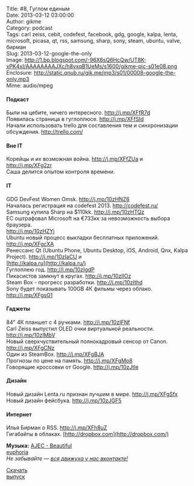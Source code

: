 Title: #8, Гуглом единым  
Date: 2013-03-12 03:00:00  
Author: gikme  
Category: podcast  
Tags: carl zeiss, cebit, codefest, facebook, gdg, google, kalpa, lenta, microsoft, picasa, qt, rss, samsung, sharp, sony, steam, ubuntu, valve, бирман  
Slug: 2013-03-12-google-the-only  
Image: http://1.bp.blogspot.com/-96X6sQ6HcQw/UT8K-xPK4xI/AAAAAAAAJXc/h8vxqB1UeMs/s1600/gikme-pic-s01e08.png  
Enclosure: http://static.qnub.ru/gik.me/mp3/s01/00008-google-the-only.mp3  
Mime: audio/mpeg

#### Подкаст

Были на цебите, ничего интересного. <http://j.mp/XFfR7d>  
Появилась страница в гуглоплюсе. <http://j.mp/XFfSId>  
Начали использовать trello для составления тем и синхронизации  
обсуждения. <http://trello.com/>

#### Вне IT

Корейцы и их возможная война. <http://j.mp/XFfZUa> и  
<http://j.mp/XFg2zr>  
Саша делится опытом контроля времени.

#### IT

GDG DevFest Women Omsk. <http://j.mp/10zHNZ6>  
Началась регистрация на codefest 2013. <http://codefest.ru/>  
Samsung купила Sharp на \$110kk. <http://j.mp/10zHTQz>  
ЕС оштрафовал Microsoft на €733кк за невозможность выбора браузера.  
<http://j.mp/10zHZYj>  
Ubuntu новый процесс выкладки бесплатных приложений.  
<http://j.mp/XFgcXA>  
Ренессанс Qt (Ubuntu Phone, Ubuntu Desktop, iOS, Android, Qnx, Kalpa  
Project). <http://j.mp/10zIaCU> и  
[http://kalpa.ru](http://kalpa.ru/)  
Гуглоплею год. <http://j.mp/10zIgdP>  
Пикасистов замкнут в кругах. <http://j.mp/10zIlOz>  
Steam Box - прогресс разработки. <http://j.mp/10zIthd>  
Sony будет показывать 100GB 4К фильмы через облако.  
<http://j.mp/XFgsG1>

#### Гаджеты

84" 4К планшет с 4 ручками. <http://j.mp/10zIFNf>  
Carl Zeiss выпустил OLED очки виртуальной реальности.  
<http://j.mp/10zIMbV>  
Новый сверхчуствительный полнокадровый сенсор от Canon.  
<http://j.mp/XFgCNz>  
Один из SteamBox. <http://j.mp/XFgBJA>  
Прогнозы по цене на память. <http://j.mp/XFgMo8>  
Говорящие кроссовки от Google. <http://j.mp/10zJtle>

#### Дизайн

Новый дизайн Lenta.ru признан лучшим в мире. <http://j.mp/XFgSfx>  
Новый дизайн фейсбука. <http://j.mp/10zJGF5>

#### Интернет

Илья Бирман о RSS. <http://j.mp/XFh8uZ>  
Гигабайты в облаках. [http://dropbox.com](http://dropbox.com/)

**Музыка:** [AJEC - Beautiful  
euphoria](http://promodj.com/amurstar/tracks/3834716/AJEC_Beautiful_euphoria)  
*Не забывайте — [вся движуха у нас вконтакте!](http://vk.com/gikme)*

[Скачать  
выпуск](http://static.qnub.ru/gik.me/mp3/s01/00008-google-the-only.mp3)

